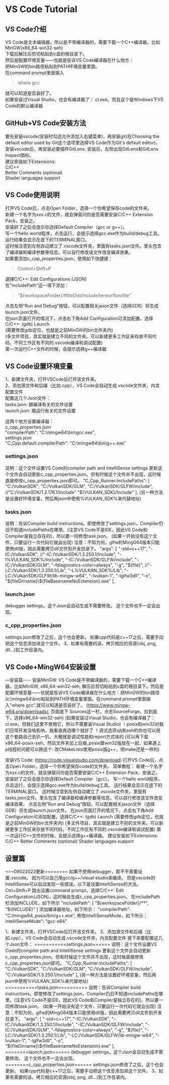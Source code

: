 # VS Code Tutorial

## VS Code介绍
VS Code是文本编辑器，所以是不带编译器的，需要下载一个C++编译器，比如MinGW(x86_64-win32-seh)  
下载后解压后剪切粘贴到c盘的根目录下。  
然后是配置环境变量——也就是告诉VS Code编译器在什么地方：  
把MinGW的bin路径粘贴到PATH环境变量里面。  
在command prompt里面输入  
> where gcc

就可以知道是否装好了。  
如果安装过Visual Studio，也会有编译器了： cl.exe。而且这个是Windows下VS Code的默认编译器  

## GitHub+VS Code安装方法
要先安装vscode(安装时勾选允许添加入右键菜单)，再安装git(在Choosing the default editor used by Git这个选项里选择VS Code作为Git's default editor)。  
安装vscode后，再安装必要插件GitLens. 安装后，左侧出现GitLens和GitLens Inspect图标。  
建议安装如下Extensions:  
C/C++  
Better Comments (optional)  
Shader languages support  

## VS Code使用说明
打开VS Code后，点击Open Folder，选择一个你希望保存code的文件夹。  
新建一个名字为xxx.c的文件，就会弹窗问你是否需要安装C/C++ Extension Pack，安装之。  
安装好了之后会提示你选择Default Compiler（gcc or g++）。  
写一个hello world程序，点击运行，会提示选择gcc.exe作为build/debug工具。  
运行结果会显示在底下的TERMINAL窗口。  
这时候注意到左侧自动建立了.vscode文件夹，里面有tasks.json文件。里头包含了编译器和编译参数等信息。可以自行修改该文件改变编译效果。  
如果要添加c_cpp_properties.json，使用如下快捷键：  
> Control+Shift+P

選擇C/C++: Edit Configurations (JSON)  
在"includePath"這一項下添加：
> "${workspaceFolder}/tfliteDist/include/tensorflow/lite"

点击左侧“Run and Debug”按钮，可以配置相关jason文件（选择GDB）将生成launch.json文件。  
在json页面打开的情况下，点击右下角Add Configuration可添加配置。选择C/C++: (gdb) Launch  
(需要修改gdb定位，也就是之前MinGW的bin文件夹内)  
(多文件项目，其实就是建立不同的文件夹。可以新建更多工作区来存放不同代码，不同工作区有不同的.vscode编译和调试配置)  
第一次运行C++文件的时候，会提示选择g++编译器  

## VS Code设置环境变量
1、新建文件夹，打开VSCode后打开该文件夹。  
2、添加源文件和后缀（比如.cpp），VS Code会自动生成.vscode文件夹，内含配置文件  
配置这几个Json文件：   
tasks.json: 跟编译有关的文件设置  
launch.json: 跟运行有关的文件设置  


这两个地方设置编译器：  
c_cpp_properties.json  
"compilerPath": "C:\\mingw64\\bin\\gcc.exe",  
settings.json  
 "C_Cpp.default.compilerPath": "C:\\mingw64\\bin\\g++.exe"  



### settings.json
说明：这个文件设置VS Code的compiler path and IntelliSense settings
更新这个文件会自动更新c_cpp_properties.json。但有时候这个文件并不出现，这时候直接修改c_cpp_properties.json即可。
  "C_Cpp_Runner.includePaths": [
    	"C:/VulkanSDK",
   	 "C:/VulkanSDK/GLM",
    	"C:/VulkanSDK/GLFW/include",
   	 //"C:/VulkanSDK/1.2.176.1/Include"
    	"${VULKAN_SDK}/Include"
  ],
(另一种方法是设置好环境变量，然后再json中使用%VULKAN_SDK%来代替地址)
### tasks.json
说明：告诉Compiler build instructions。即使修改了settings.json，Compiler仍旧不知道includePaths在哪里。(注意VS Code不是IDE，因此VS Code和Compiler是独立存在的)，所以要一同修改task.json。
(如果一开始没有这个文件，只要运行一次代码它就会出现)
注意：不知为何，glfw的MingG64版本只能使用dll版，因此需要拷贝dll文件到开发目录下。
            "args": [
                "-std=c++17",
                "-IC:/VulkanSDK",
                //"-IC:/VulkanSDK/1.3.250.1/Include",
                "-I%VULKAN_SDK%/Include",
                "-IC:/VulkanSDK/GLFW/include",
                "-IC:/VulkanSDK/GLM",
                "-fdiagnostics-color=always",
                "-g",
                "${file}",
                //"-LC:/VulkanSDK/1.3.250.1/Lib",
                "-L%VULKAN_SDK%/Lib",
                "-LC:/VulkanSDK/GLFW/lib-mingw-w64",
                "-lvulkan-1",
                "-lglfw3dll",
                "-o",
                "${fileDirname}\\${fileBasenameNoExtension}.exe"
            ],
### launch.json
debugger settings。这个Json会自动生成不需要修改。
这个文件也不一定会出现。
### c_cpp_properties.json
settings.json修改了之后，这个也会更新。
如果cpp代码是c++17之后，需要手动把这个信息添加进这个文件。
3、如果有需要的话，拷贝相应的资源(obj, png, dll…)到工作目录内。







## VS Code+MingW64安装设置
—安装篇----
安装MinGW:
VS Code是不带编译器的，需要下载一个C++编译器，比如MinGW, x86_64-win32-seh, 解压后剪切粘贴到c盘的根目录下。然后是配置环境变量——也就是告诉VS Code编译器在什么地方：把MinGW的bin路径(c:\mingw64\bin)粘贴到PATH环境变量里面。在command prompt里面输入"where gcc",就可以知道是否装好了。
(https://www.mingw-w64.org/downloads/, 页面底下 Sources这一栏，点击SourceForge。拉到底下，选择x86_64-win32-seh)
(如果安装过Visual Studio，也会有编译器了： cl.exe，但我们这里不使用它，所以不需要装Visual Studio)
！posix和win32对我们日常开发没啥影响，我看谁爽选哪个就好了
！调试选项sjlj和seh的你也可以用这个套路自己去扒一扒，大概就是调试性能和report方式啥的
(可以再下载x86_64-posix-seh，然后文件夹加上后缀_posix跟win32版放在一起，如果遇上p线程的问题可以换这个: 改CMakeLists使用posix版g++，但make还是一样的)

安装VS Code:
(https://code.visualstudio.com/download)
打开VS Code后，点击Open Folder，选择一个你希望保存code的文件夹。
简单教程：
新建一个名字为xxx.c的文件，就会弹窗问你是否需要安装C/C++ Extension Pack，安装之。
安装好了之后会提示你选择Default Compiler（gcc）。
写一个hello world程序，点击运行，会提示选择gcc.exe作为build/debug工具。
运行结果会显示在底下的TERMINAL窗口。
这时候注意到左侧自动建立了.vscode文件夹，里面有tasks.json文件。里头包含了编译器和编译参数等信息。可以自行修改该文件改变编译效果。
点击左侧“Run and Debug”按钮，可以配置相关jason文件（选择GDB）将生成launch.json文件。
在json页面打开的情况下，点击右下角Add Configuration可添加配置。选择C/C++: (gdb) Launch
(需要修改gdb定位，也就是之前MinGW的bin文件夹内)
(多文件项目，其实就是建立不同的文件夹。可以新建更多工作区来存放不同代码，不同工作区有不同的.vscode编译和调试配置)
第一次运行C++文件的时候，会提示选择g++编译器。
建议安装如下Extensions:
C/C++
Better Comments (optional)
Shader languages support


## 设置篇
===09022023更新========
如果不使用debugger，那不不需要设置.vscode。
因为可以自己用gcc/g++/visual studio来编译。
但是vscode的IntelliSense可以自动发现一些错误。以下是设置IntelliSense的方法。
Ctrl+Shift+P 跳出设置command prompt，选择C/C++: Edit Configuration(JSON)，这时候会生成c_cpp_properties.json。
在includePath栏添加INCLUDE，如下所示
            "includePath": [
                "${workspaceFolder}/**",
                "${INCLUDE}"
            ]
添加编译器地址，如下所示：
"compilerPath": "C:/mingw64_posix/bin/g++.exe",
修改intelliSenseMode，如下所示：
intelliSenseMode": "gcc-x64"





1、新建文件夹，打开VSCode后打开该文件夹。
2、添加源文件和后缀（比如.cpp），VS Code会自动生成.vscode文件夹，内含配置文件
接下来要配置这几个Json文件：
===========settings.json======
说明：这个文件设置VS Code的compiler path and IntelliSense settings
更新这个文件会自动更新c_cpp_properties.json。但有时候这个文件并不出现，这时候直接修改c_cpp_properties.json即可。
  "C_Cpp_Runner.includePaths": [
    "C:/VulkanSDK",
    "C:/VulkanSDK/GLM",
    "C:/VulkanSDK/GLFW/include",
    "C:/VulkanSDK/1.3.250.1/Include"
  ],
(另一种方法是设置好环境变量，然后再json中使用%VULKAN_SDK%来代替地址)
===========tasks.json==========
说明：告诉Compiler build instructions。即使修改了settings.json，Compiler仍旧不知道includePaths在哪里。(注意VS Code不是IDE，因此VS Code和Compiler是独立存在的)，所以要一同修改task.json。
(如果一开始没有这个文件，只要运行一次代码它就会出现)
注意：不知为何，glfw的MingG64版本只能使用dll版，因此需要拷贝dll文件到开发目录下。
            "args": [
                "-std=c++17",
                "-IC:/VulkanSDK",
                "-IC:/VulkanSDK/1.3.250.1/Include",
                "-IC:/VulkanSDK/GLFW/include",
                "-IC:/VulkanSDK/GLM",
                "-fdiagnostics-color=always",
                "-g",
                "${file}",
                "-LC:/VulkanSDK/1.3.250.1/Lib",
                "-LC:/VulkanSDK/GLFW/lib-mingw-w64",
                "-lvulkan-1",
                "-lglfw3dll",
                "-o",
                "${fileDirname}\\${fileBasenameNoExtension}.exe"
            ],
========launch.json======
debugger settings。这个Json会自动生成不需要修改。
这个文件也不一定会出现。
========c_cpp_properties.json======
settings.json修改了之后，这个也会更新。
如果cpp代码是c++17之后，需要手动把这个信息添加进这个文件。
3、如果有需要的话，拷贝相应的资源(obj, png, dll…)到工作目录内。





